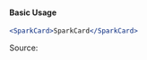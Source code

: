#### Basic Usage

```jsx
<SparkCard>SparkCard</SparkCard>
```

Source:

```js { "file": "./SparkCard.js" }
```
